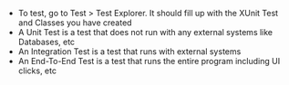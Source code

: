 - To test, go to Test > Test Explorer. It should fill up with the XUnit Test and Classes you have created
- A Unit Test is a test that does not run with any external systems like Databases, etc
- An Integration Test is a test that runs with external systems
- An End-To-End Test is a test that runs the entire program including UI clicks, etc
